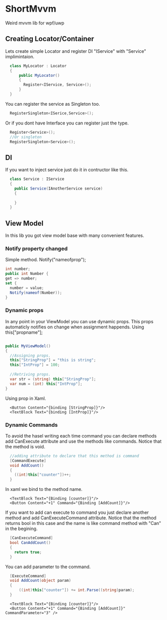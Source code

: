 # ShortMvvm
Weird mvvm lib for wpf/uwp

## Creating Locator/Container

Lets create simple Locator and register DI "IService" with "Service" implimintaion.

```c#
  class MyLocator : Locator
  {
      public MyLocator() 
      {
        Register<IService, Service>();
      }
  }
```

You can register the service as Singleton too.

```c#
  RegisterSingleton<ISerice,Service>();
```

Or if you dont have Interface you can register just the type.

```c#
  Register<Service>();
  //Or singleton
  RegisterSingleton<Service>();
```

## DI

If you want to inject service just do it in contructor like this.

```c#
  class Service : IService
  {
    public Service(IAnotherService service)
    {
    
    }
  }
```

## View Model

In this lib you got view model base with many convenient features.

### Notify property changed

Simple method.
Notify("nameofprop");

```c# 
int number;
public int Number {
get => number;
set {
  number = value;
  Notify(nameof(Number));
}
```

### Dynamic props

In any point in your ViewModel you can use dynamic props.
This props automaticly notifies on change when assignment happends.
Using this["propname"];

```c#

public MyViewModel()
{
  //Assigning props.
  this["StringProp"] = "this is string";
  this["IntProp"] = 100;
  
  //Retriving props.
  var str = (string) this["StringProp"];
  var num = (int) this["IntProp"];
}

```

Using prop in Xaml.

```xaml
  <Button Content="{binding [StringProp]}"/>
  <TextBlock Text="{binding [IntProp]}"/>
```

### Dynamic Commands

To avoid the hasel writing each time command you can declare methods add CanExecute attribute and use the methods like commands.
Notice that the method is void.

```c#
  //adding attribute to declare that this method is command
  [CommandExecute]
  void AddCount() 
  {
    ((int)this["counter"])++;
  }
```

In xaml we bind to the method name.

```xaml
  <TextBlock Text="{Binding [counter]}"/>
  <Button Content="+1" Command="{Binding [AddCount]}"/>
```

If you want to add can execute to command you just declare another method and add CanExecuteCommand attribute.
Notice that the method returns bool in this case and the name is like command method with "Can" in the begining.

```c#
  [CanExecuteCommand]
  bool CanAddCount()
  {
    return true;
  }
```
You can add parameter to the command.

```c# 
  [ExecuteCommand]
  void AddCount(object param)
  {
      ((int)this["counter"]) += int.Parse((string)param);
  }
```

```xaml
  <TextBlock Text="{Binding [counter]}"/>
  <Button Content="+1" Command="{Binding [AddCount]}" CommandParameter="3" />
```


